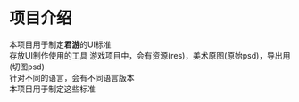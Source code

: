 ﻿# 项目介绍
本项目用于制定**君游**的UI标准  
存放UI制作使用的工具
游戏项目中，会有资源(res)，美术原图(原始psd)，导出用(切图psd)  
针对不同的语言，会有不同语言版本  
本项目用于制定这些标准
